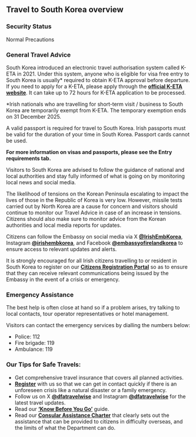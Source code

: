 ## Travel to South Korea overview

### **Security Status**

Normal Precautions

### **General Travel Advice**

South Korea introduced an electronic travel authorisation system called K-ETA in 2021. Under this system, anyone who is eligible for visa free entry to South Korea is usually\* required to obtain K-ETA approval before departure. If you need to apply for a K-ETA, please apply through the [**official K-ETA website**](https://www.k-eta.go.kr/portal/apply/index.do). It can take up to 72 hours for K-ETA application to be processed.

\*Irish nationals who are travelling for short-term visit / business to South Korea are temporarily exempt from K-ETA. The temporary exemption ends on 31 December 2025.

A valid passport is required for travel to South Korea. Irish passports must be valid for the duration of your time in South Korea. Passport cards cannot be used.

**For more information on visas and passports, please see the Entry requirements tab.**

Visitors to South Korea are advised to follow the guidance of national and local authorities and stay fully informed of what is going on by monitoring local news and social media.

The likelihood of tensions on the Korean Peninsula escalating to impact the lives of those in the Republic of Korea is very low. However, missile tests carried out by North Korea are a cause for concern and visitors should continue to monitor our Travel Advice in case of an increase in tensions. Citizens should also make sure to monitor advice from the Korean authorities and local media reports for updates.

Citizens can follow the Embassy on social media via X [**@IrishEmbKorea**](https://www.twitter.com/IrishEmbKorea), Instagram [**@irishembkorea**](https://www.instagram.com/irishembkorea), and Facebook [**@embassyofirelandkorea**](https://www.facebook.com/embassyofirelandkorea/) to ensure access to relevant updates and alerts.

It is strongly encouraged for all Irish citizens travelling to or resident in South Korea to register on our [**Citizens Registration Portal**](https://www.ireland.ie/en/dfa/overseas-travel/citizens-registration/) so as to ensure that they can receive relevant communications being issued by the Embassy in the event of a crisis or emergency.

### **Emergency Assistance**

The best help is often close at hand so if a problem arises, try talking to local contacts, tour operator representatives or hotel management.

Visitors can contact the emergency services by dialling the numbers below:

* Police: 112
* Fire brigade: 119
* Ambulance: 119

### **Our Tips for Safe Travels:**

* Get comprehensive travel insurance that covers all planned activities.
* [**Register**](https://www.ireland.ie/en/dfa/overseas-travel/citizens-registration/) with us so that we can get in contact quickly if there is an unforeseen crisis like a natural disaster or a family emergency.
* Follow us on X [**@dfatravelwise**](https://www.twitter.com/DFATravelWise) and Instagram [**@dfatravelwise**](https://www.instagram.com/dfatravelwise) for the latest travel updates.
* Read our [**‘Know Before You Go’**](https://www.ireland.ie/en/dfa/overseas-travel/know-before-you-go/) guide.
* Read our [**Consular Assistance Charter**](https://www.ireland.ie/en/dfa/overseas-travel/assistance-abroad/consular-assistance-charter/) that clearly sets out the assistance that can be provided to citizens in difficulty overseas, and the limits of what the Department can do.